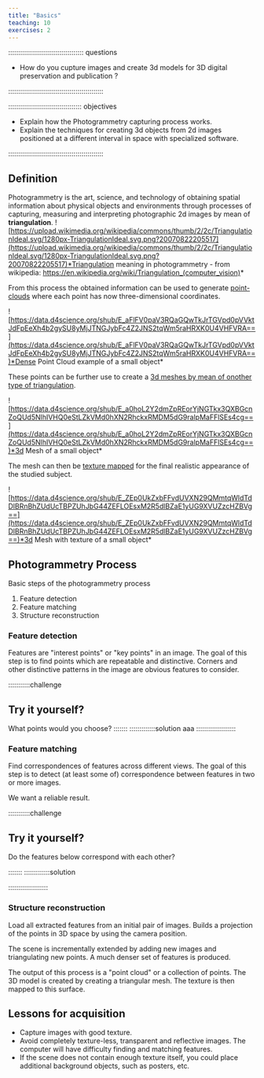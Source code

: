 ```yaml
---
title: "Basics"
teaching: 10
exercises: 2
---
```


:::::::::::::::::::::::::::::::::::::: questions 

<!-- - How do you write a lesson using R Markdown and `{sandpaper}`?-->
- How do you cupture images and create 3d models for 3D digital preservation and publication ?

::::::::::::::::::::::::::::::::::::::::::::::::

::::::::::::::::::::::::::::::::::::: objectives

<!-- - Explain how to use markdown with the new lesson template
- Demonstrate how to include pieces of code, figures, and nested challenge blocks-->
- Explain how the Photogrammetry capturing process works.
- Explain the techniques for creating 3d objects from 2d images positioned at a different interval in space with specialized software.

::::::::::::::::::::::::::::::::::::::::::::::::



## Definition
Photogrammetry is the art, science, and technology of 
obtaining spatial information 
about physical objects and environments 
through processes of capturing, 
measuring and interpreting photographic 2d images by mean of **triangulation**.
![https://upload.wikimedia.org/wikipedia/commons/thumb/2/2c/TriangulationIdeal.svg/1280px-TriangulationIdeal.svg.png?20070822205517](https://upload.wikimedia.org/wikipedia/commons/thumb/2/2c/TriangulationIdeal.svg/1280px-TriangulationIdeal.svg.png?20070822205517)*Triangulation meaning in photogrammetry - from wikipedia: https://en.wikipedia.org/wiki/Triangulation_(computer_vision)*

From this process the obtained information can be used to generate [point-clouds](https://en.wikipedia.org/wiki/Point_Cloud) where each point has now three-dimensional coordinates.

![https://data.d4science.org/shub/E_aFlFV0paV3RQaGQwTkJrTGVpd0pVVktJdFpEeXh4b2gySU8yMjJTNGJybFc4Z2JNS2tqWm5raHRXK0U4VHFVRA==](https://data.d4science.org/shub/E_aFlFV0paV3RQaGQwTkJrTGVpd0pVVktJdFpEeXh4b2gySU8yMjJTNGJybFc4Z2JNS2tqWm5raHRXK0U4VHFVRA==)*Dense Point Cloud example of a small object*


These points can be further use to create a [3d meshes by mean of onother type of triangulation](https://en.wikipedia.org/wiki/Mesh_generation). 

![https://data.d4science.org/shub/E_a0hoL2Y2dmZpREorYjNGTkx3QXBGcnZoQUd5NlhIVHQ0eStLZkVMd0hXN2RhckxRMDM5dG9ralpMaFFlSEs4cg==](https://data.d4science.org/shub/E_a0hoL2Y2dmZpREorYjNGTkx3QXBGcnZoQUd5NlhIVHQ0eStLZkVMd0hXN2RhckxRMDM5dG9ralpMaFFlSEs4cg==)*3d Mesh of a small object*


The mesh can then be [texture mapped](https://en.wikipedia.org/wiki/Texture_mapping) for the final realistic appearance of the studied subject.

![https://data.d4science.org/shub/E_ZEp0UkZxbFFvdUVXN29QMmtqWldTdDlBRnBhZUdUcTBPZUhJbG44ZEFLOEsxM2R5dlBZaE1yUG9XVUZzcHZBVg==](https://data.d4science.org/shub/E_ZEp0UkZxbFFvdUVXN29QMmtqWldTdDlBRnBhZUdUcTBPZUhJbG44ZEFLOEsxM2R5dlBZaE1yUG9XVUZzcHZBVg==)*3d Mesh with texture of a small object*



<!--Underlying technology is more familiar
that we think! We can happily ignore 
the concepts and formulas used 
in the software. 

But it is useful to be aware of what it works.-->


## Photogrammetry Process

Basic steps of the photogrammetry process

1. Feature detection
2. Feature matching
3. Structure reconstruction


### Feature detection

Features are "interest points" or 
"key points" in an image. 
The goal of this step is to find 
points which are repeatable and distinctive.
Corners and other distinctive patterns 
in the image are obvious features to consider.

:::::::::::challenge 

## Try it yourself?
What points would you choose?
:::::::
:::::::::::::solution
aaa
::::::::::::::::::::

 
### Feature matching

Find correspondences of features across 
different views. 
The goal of this step is to 
detect (at least some of) 
correspondence between features in 
two or more images. 

We want a reliable result.



:::::::::::challenge 

## Try it yourself?
Do the features below correspond with each other?

:::::::
:::::::::::::solution

::::::::::::::::::::

### Structure reconstruction

Load all extracted features from an 
initial pair of images. Builds a 
projection of the points in 3D space by using the camera position.


The scene is incrementally 
extended by adding new images and 
triangulating new points. A much denser set of features is produced.

The output of this process is 
a "point cloud" or a collection of points. 
The 3D model is created by creating a
triangular mesh. The texture is then mapped to this surface.
 
 
## Lessons for acquisition

- Capture images with good texture.
- Avoid completely texture-less, 
transparent and reflective images. 
The computer will have difficulty 
finding and matching features.
- If the scene does not contain 
enough texture itself, you could 
place additional background objects, 
such as posters, etc.


